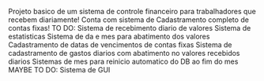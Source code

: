 Projeto basico de um sistema de controle financeiro para trabalhadores que recebem diariamente!
Conta com sistema de Cadastramento completo de contas fixas!
TO DO:
  Sistema de recebimento diario de valores
  Sistema de estatisticas
  Sistema de da e mes para abatimento dos valores
  Cadastramento de datas de vencimentos de contas fixas
  Sistema de cadastramento de gastos diarios com abatimento no valores recebidos diarios
  Sistemas de mes para reinicio automatico do DB ao fim do mes
MAYBE TO DO:
  Sistema de GUI
